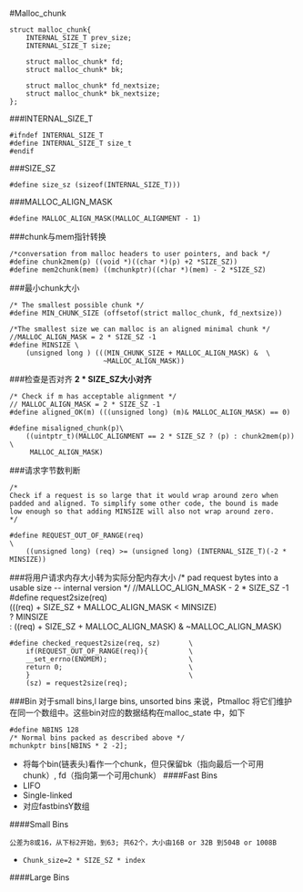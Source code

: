#Malloc_chunk
```
struct malloc_chunk{
    INTERNAL_SIZE_T prev_size;
    INTERNAL_SIZE_T size;

    struct malloc_chunk* fd;
    struct malloc_chunk* bk;

    struct malloc_chunk* fd_nextsize;
    struct malloc_chunk* bk_nextsize;
};
```
###INTERNAL_SIZE_T 

```
#ifndef INTERNAL_SIZE_T
#define INTERNAL_SIZE_T size_t
#endif
```
###SIZE_SZ

```
#define size_sz (sizeof(INTERNAL_SIZE_T)))
```
###MALLOC_ALIGN_MASK

```
#define MALLOC_ALIGN_MASK(MALLOC_ALIGNMENT - 1)
```

###chunk与mem指针转换  

    /*conversation from malloc headers to user pointers, and back */
    #define chunk2mem(p) ((void *)((char *)(p) +2 *SIZE_SZ))
    #define mem2chunk(mem) ((mchunkptr)((char *)(mem) - 2 *SIZE_SZ)

###最小chunk大小

    /* The smallest possible chunk */
    #define MIN_CHUNK_SIZE (offsetof(strict malloc_chunk, fd_nextsize))

```
/*The smallest size we can malloc is an aligned minimal chunk */
//MALLOC_ALIGN_MASK = 2 * SIZE_SZ -1 
#define MINSIZE \
    (unsigned long ) (((MIN_CHUNK_SIZE + MALLOC_ALIGN_MASK) &  \
                       ~MALLOC_ALIGN_MASK))    
```
###检查是否对齐
**2 * SIZE_SZ大小对齐**

    /* Check if m has acceptable alignment */
    // MALLOC_ALIGN_MASK = 2 * SIZE_SZ -1
    #define aligned_OK(m) (((unsigned long) (m)& MALLOC_ALIGN_MASK) == 0)

    #define misaligned_chunk(p)\
        ((uintptr_t)(MALLOC_ALIGNMENT == 2 * SIZE_SZ ? (p) : chunk2mem(p))  \
         MALLOC_ALIGN_MASK)

###请求字节数判断

    /*
    Check if a request is so large that it would wrap around zero when
    padded and aligned. To simplify some other code, the bound is made
    low enough so that adding MINSIZE will also not wrap around zero.
    */

    #define REQUEST_OUT_OF_RANGE(req)                                              \
        ((unsigned long) (req) >= (unsigned long) (INTERNAL_SIZE_T)(-2 * MINSIZE))

###将用户请求内存大小转为实际分配内存大小
    /* pad request bytes into a usable size -- internal version */
    //MALLOC_ALIGN_MASK - 2 * SIZE_SZ -1
    #define request2size(req)                                   \
        (((req) + SIZE_SZ + MALLOC_ALIGN_MASK < MINSIZE)        \
         ? MINSIZE                                              \
         : ((req) + SIZE_SZ + MALLOC_ALIGN_MASK) & ~MALLOC_ALIGN_MASK)

    #define checked_request2size(req, sz)       \
        if(REQUEST_OUT_OF_RANGE(req)){          \
        __set_errno(ENOMEM);                    \
        return 0;                               \
        }                                       \
        (sz) = request2size(req);

###Bin
对于small bins,l large bins, unsorted bins 来说，Ptmalloc 将它们维护在同一个数组中。这些bin对应的数据结构在malloc_state 中，如下

    #define NBINS 128
    /* Normal bins packed as described above */
    mchunkptr bins[NBINS * 2 -2];

+ 将每个bin(链表头)看作一个chunk，但只保留bk（指向最后一个可用chunk）, fd（指向第一个可用chunk）
####Fast Bins 
+ LIFO
+ Single-linked
+ 对应fastbinsY数组

####Small Bins
    
    公差为8或16，从下标2开始，到63; 共62个，大小由16B or 32B 到504B or 1008B
+ ```Chunk_size=2 * SIZE_SZ * index```


####Large Bins

